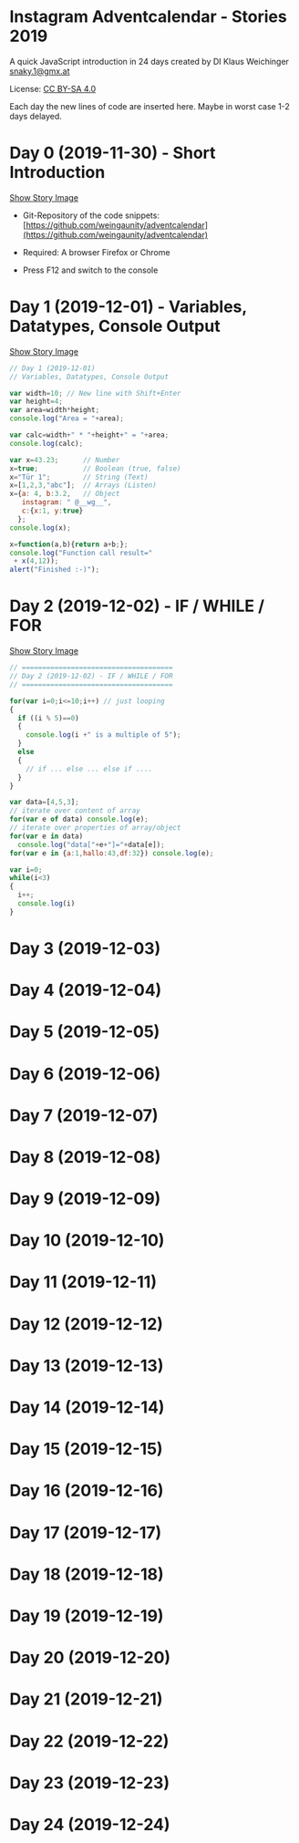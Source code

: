 # Instagram Adventcalendar - Stories 2019
A quick JavaScript introduction in 24 days
created by DI Klaus Weichinger  snaky.1@gmx.at  

License: [CC BY-SA 4.0](https://creativecommons.org/licenses/by-sa/4.0/deed.en)

Each day the new lines of code are inserted here. Maybe in worst case 1-2 days delayed.


# Day 0 (2019-11-30) - Short Introduction
[Show Story Image](./media2019/day00.png)
- Git-Repository of the code snippets:
  [https://github.com/weingaunity/adventcalendar](https://github.com/weingaunity/adventcalendar)

- Required: A browser Firefox or Chrome
- Press F12 and switch to the console


# Day 1 (2019-12-01) - Variables, Datatypes, Console Output
[Show Story Image](./media2019/day01.png)

```javascript
// Day 1 (2019-12-01)
// Variables, Datatypes, Console Output

var width=10; // New line with Shift+Enter
var height=4;
var area=width*height;
console.log("Area = "+area);

var calc=width+" * "+height+" = "+area;
console.log(calc);

var x=43.23;      // Number
x=true;           // Boolean (true, false)
x="Tür 1";        // String (Text)
x=[1,2,3,"abc"];  // Arrays (Listen)
x={a: 4, b:3.2,   // Object
   instagram: " @__wg__",
   c:{x:1, y:true}
  };
console.log(x);

x=function(a,b){return a+b;};
console.log("Function call result="
 + x(4,12));
alert("Finished :-)");
```

# Day 2 (2019-12-02) - IF / WHILE / FOR
[Show Story Image](./media2019/day02.png)

```javascript
// =====================================
// Day 2 (2019-12-02) - IF / WHILE / FOR
// =====================================

for(var i=0;i<=10;i++) // just looping
{
  if ((i % 5)==0)
  {
    console.log(i +" is a multiple of 5");
  }
  else
  {
    // if ... else ... else if ....
  }
}

var data=[4,5,3];
// iterate over content of array
for(var e of data) console.log(e);
// iterate over properties of array/object
for(var e in data)
  console.log("data["+e+"]="+data[e]);
for(var e in {a:1,hallo:43,df:32}) console.log(e);

var i=0;
while(i<3)
{
  i++;
  console.log(i)
}
```



# Day 3 (2019-12-03)
# Day 4 (2019-12-04)
# Day 5 (2019-12-05)
# Day 6 (2019-12-06)
# Day 7 (2019-12-07)
# Day 8 (2019-12-08)
# Day 9 (2019-12-09)
# Day 10 (2019-12-10)
# Day 11 (2019-12-11)
# Day 12 (2019-12-12)
# Day 13 (2019-12-13)
# Day 14 (2019-12-14)
# Day 15 (2019-12-15)
# Day 16 (2019-12-16)
# Day 17 (2019-12-17)
# Day 18 (2019-12-18)
# Day 19 (2019-12-19)
# Day 20 (2019-12-20)
# Day 21 (2019-12-21)
# Day 22 (2019-12-22)
# Day 23 (2019-12-23)
# Day 24 (2019-12-24)

